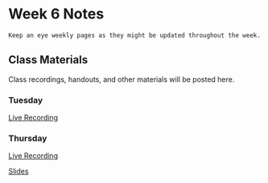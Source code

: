 Week 6 Notes
============================

```{note}
Keep an eye weekly pages as they might be updated throughout the week.
```

## Class Materials

Class recordings, handouts, and other materials will be posted here.

### Tuesday

[Live Recording](https://uci.zoom.us/rec/share/57nLtdmyZRP4k01rBJRpGotC07k_4FbA8bHpo1c3p9AzATrBth1L5IQPGuSbvQw.noPCGbCqx6I7tCmM?startTime=1644357531000)


### Thursday

[Live Recording]()

<a href="../resources/INF_134_W22_Week_6_Th.pdf">Slides</a>
